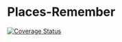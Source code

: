 # Places-Remember

[![Coverage Status](https://coveralls.io/repos/github/krylovilya/Places-Remember/badge.svg?branch=master)](https://coveralls.io/github/krylovilya/Places-Remember?branch=master)